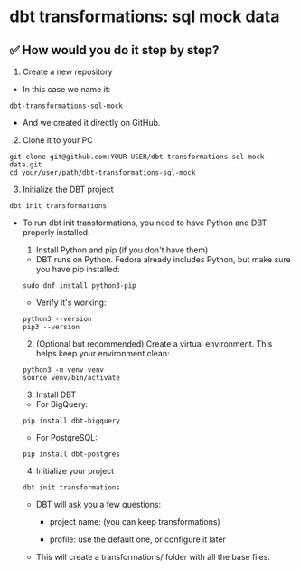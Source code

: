 # dbt transformations: sql mock data

## ✅ How would you do it step by step?

1. Create a new repository

- In this case we name it:

```
dbt-transformations-sql-mock
```

- And we created it directly on GitHub.

2. Clone it to your PC

```
git clone git@github.com:YOUR-USER/dbt-transformations-sql-mock-data.git
cd your/user/path/dbt-transformations-sql-mock
```

3. Initialize the DBT project

```
dbt init transformations
```

- To run dbt init transformations, you need to have Python and DBT properly installed.

    1. Install Python and pip (if you don't have them)
    - DBT runs on Python. Fedora already includes Python, but make sure you have pip installed:

    ```
    sudo dnf install python3-pip
    ```

    - Verify it's working:

    ```
    python3 --version
    pip3 --version
    ```

    2. (Optional but recommended) Create a virtual environment. This helps keep your environment clean:

    ```
    python3 -m venv venv
    source venv/bin/activate
    ```

    3. Install DBT

    - For BigQuery:
    
    ```
    pip install dbt-bigquery
    ```

    - For PostgreSQL:
    
    ```
    pip install dbt-postgres
    ```

    4. Initialize your project
    
    ```
    dbt init transformations
    ```

    - DBT will ask you a few questions:

        - project name: (you can keep transformations)

        - profile: use the default one, or configure it later

    - This will create a transformations/ folder with all the base files.